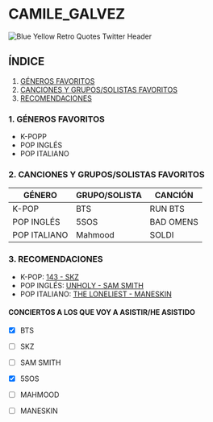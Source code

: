 # CAMILE_GALVEZ
 
![Blue Yellow Retro Quotes Twitter Header](https://user-images.githubusercontent.com/115488393/199530782-b5c54d86-9da9-49e3-99df-fff5723d72d2.png)

## ÍNDICE

1. [GÉNEROS FAVORITOS](https://github.com/CamileGalvez/CAMILE_GALVEZ/main/README.md#1-g%C3%A9neros-favoritos)
2. [CANCIONES Y GRUPOS/SOLISTAS FAVORITOS](https://github.com/CamileGalvez/CAMILE_GALVEZ/main/README.md#2-canciones-y-grupossolistas-favoritos)
3. [RECOMENDACIONES](https://github.com/CamileGalvez/CAMILE_GALVEZ/main/README.md#3-recomendaciones)



### 1. GÉNEROS FAVORITOS 

+ K-POPP
+ POP INGLÉS
+ POP ITALIANO

### 2. CANCIONES Y GRUPOS/SOLISTAS FAVORITOS

|   GÉNERO   | GRUPO/SOLISTA|  CANCIÓN  |
|------------|--------------|-----------|
|    K-POP   |      BTS     |  RUN BTS  | 
| POP INGLÉS |     5SOS     | BAD OMENS |
|POP ITALIANO|    Mahmood   |   SOLDI   |

### 3. RECOMENDACIONES

* K-POP: [143 - SKZ ](https://youtu.be/jYSlpC6Ud2A)
* POP INGLÉS: [UNHOLY - SAM SMITH](https://youtu.be/Uq9gPaIzbe8)
* POP ITALIANO: [THE LONELIEST - MANESKIN](https://youtu.be/odWKEfp2QMY)

#### CONCIERTOS A LOS QUE VOY A ASISTIR/HE ASISTIDO

- [X] BTS
- [ ] SKZ
- [ ] SAM SMITH
- [X] 5SOS
- [ ] MAHMOOD
- [ ] MANESKIN



